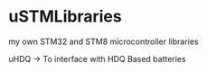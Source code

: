 # uSTMLibraries
my own STM32 and STM8 microcontroller libraries

uHDQ -> To interface with HDQ Based batteries
